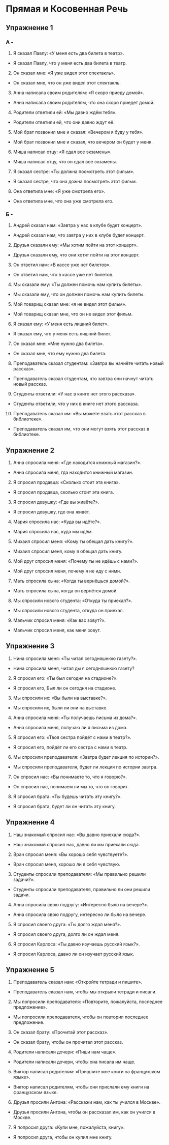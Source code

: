 # Прямая и Косовенная Речь
## Упражнение 1
### А -
1. Я сказал Павлу: «У меня есть два билета в театр».
- Я сказал Павлу, что у меня есть два билета в театр.
2. Oн сказал мне: «Я уже видел этот спектакль».
- Он сказал мне, что он уже видел этот спектакль.
3. Анна написала своим родителям: «Я скоро приеду домой».
- Анна написала своим родителям, что она скоро приедет домой.
4. Родители ответили ей: «Мы давно ждём тебя».
- Родители ответили ей, что они давно ждут её.
5. Мой брат позвонил мне и сказал: «Вечером я буду у тебя».
- Мой брат позвонил мне и сказал, что вечером он будет у меня.
6. Миша написал отцу: «Я сдал все экзамены».
- Миша написал отцу, что он сдал все экзамены.
7. Я сказал сестре: «Ты должна посмотреть этот фильм».
- Я сказал сестре, что она дожна посмотреть этот фильм.
8. Она ответила мне: «Я уже смотрела его».
- Она ответила мне, что она уже смотрела его.

### Б -
1. Андрей сказал нам: «Завтра у нас в клубе будет концерт».
- Андрей сказал нам, что завтра у них в клубе будет концерт.
2. Друзья сказали ему: «Мы хотим пойти на этот концерт».
- Друзья сказали ему, что они хотят пойти на этот концерт.
3. Он ответил нам: «В кассе уже нет билетов».
- Он ответил нам, что в кассе уже нет билетов.
4. Мы сказали ему: «Ты должен помочь нам купить билеты».
- Мы сказали ему, что он должен помочь нам купить билеты.
5. Мой товарищ сказал мне: «я не видел этот фильм».
- Мой товарищ сказал мне, что он не видел этот фильм.
6. Я сказал ему: «У меня есть лишний билет».
- Я сказал ему, что у меня есть лишний билет.
7. Он сказал мне: «Мне нужно два билета».
- Он сказал мне, что ему нужно два билета.
8. Преподаватель сказал студентам: «Завтра вы начнёте читать новый рассказ».
- Преподаватель сказал студентам, что завтра они начнут читать новый рассказ.
9. Студенты ответили: «У нас в книге нет этого рассказа».
- Студенты ответили, что у них в книге нет этого рассказа.
10. Преподаватель сказал им: «Вы можете взять этот рассказ в  библиотеке».
- Преподаватель сказал им, что они могут взять этот рассказ в библиотеке.
## Упражнение 2
1. Анна спросила меня: «Где находится книжный магазин?».
- Анна спросила меня, гда находится книжный магазин.
2. Я спросил продавца: «Сколько стоит эта книга».
- Я спросил продавца, сколько стоит эта книга.
3. Я спросил девушку: «Где вы живёте?».
- Я спросил девушку, где она живёт.
4. Мария спросила нас: «Куда вы идёте?».
- Мария спросила нас, куда мы идём.
5. Михаил спросил меня: «Кому ты обещал дать книгу?».
- Михаил спросил меня, кому я обещал дать книгу.
6. Мой друг спросил меня: «Почему ты не идёшь с нами?».
- Мой друг спросил меня, почему я не иду с ними.
7. Мать спросила сына: «Когда ты вернёшься домой?».
- Мать спросила сына, когда он вернётся домой.
8. Мы спросили нового студента: «Откуда ты приехал?».
- Мы спросили нового студента, откуда он приехал.
9. Мальчик спросил меня: «Как вас зовут?».
- Мальчик спросил меня, как меня зовут.
## Упражнение 3
1. Нина спросила меня: «Ты читал сегодняшнюю газету?».
- Нина спросила меня, читал ды я сегодняшнюю газету?
2. Я спросил его: «Ты был сегодня на стадионе?».
- Я спросил его, Был ли он сегодня на стадионе.
3. Мы спросили их: «Вы были на выставке?».
- Мы спросили их, были ли они на выставке.
4. Анна спросила меня: «Ты получаешь письма из дома?».
- Анна спросила меня, получаю ли я письма из дома.
5. Я спросил его: «Твоя сестра пойдёт с нами в театр?».
- Я спросил его, пойдёт ли его сестра с нами в театр.
6. Мы спросили преподавателя: «Завтра будет лекция по истории?».
- Мы спросили преподавателя, будет ли лекция по истории завтра.
7. Он спросил нас: «Вы понимаете то, что я говорю?».
- Он спросил нас, понимаем ли мы то, что он говорит.
8. Я спросил брата: «Ты будешь читать эту книгу?».
- Я спросил брата, будет ли он читать эту книгу.
## Упражнение 4
1. Наш знакомый спросил нас: «Вы давно приехали сюда?».
- Наш знакомый спросил нас, давно ли мы приехали сюда.
2. Врач спросил меня: «Вы хорошо себя чувствуете?».
- Врач спросил меня, хорошо ли я себя чувствую.
3. Студенты спросили преподавателя: «Мы правильно решили задачи?».
- Студенты спросили преподавателя, правильно ли они решили задачи.
4. Анна спросила свою подругу: «Интересно было на вечере?».
- Анна спросила свою подругу, интересно ли было на вечере.
5. Я спросил своего друга: «Ты долго ждал меня?».
- Я спросил своего друга, долго ли он ждал меня.
6. Я спросил Карлоса: «Ты давно изучаешь русский язык?».
- Я спросил Карлоса, давно ли он изучает русский язык.
## Упражнение 5
1.  Преподаватель сказал нам: «Откройте тетради и пишите».
- Преподаватель сказал нам, чтобы мы открыли тетради и писали.
2. Мы попросили преподавателя: «Повторите, пожалуйста, последнее предложение».
- Мы попросили преподавателя, чтобы он повторил последнее предложение. 
3. Он сказал брату: «Прочитай этот рассказ».
- Он сказал брату, чтобы он прочитал этот рассказ.
4. Родители написали дочери: «Пиши нам чаще».
- Родители написaли дочери, чтобы она писала им чаще.
5. Виктор написал родителям: «Пришлите мне книги на французском языке».
- Виктор написал родителям, чтобы они прислали ему книги на французском языке.
6. Друзья просили Антона: «Расскажи нам, как ты учился в Москве».
- Друзья просили Антона, чтобы он рассказал им, как он учился в Москве.
7. Я попросил друга: «Купи мне, пожалуйста, книгу».
- Я попросил друга, чтобы он купил мне книгу.